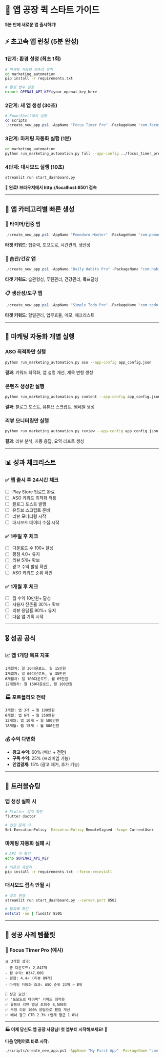 # 🚀 앱 공장 퀵 스타트 가이드

**5분 만에 새로운 앱 출시하기!**

## ⚡ 초고속 앱 런칭 (5분 완성)

### 1단계: 환경 설정 (최초 1회)
```bash
# 마케팅 자동화 의존성 설치
cd marketing_automation
pip install -r requirements.txt

# 환경 변수 설정
export OPENAI_API_KEY=your_openai_key_here
```

### 2단계: 새 앱 생성 (30초)
```powershell
# PowerShell에서 실행
cd scripts
./create_new_app.ps1 -AppName "Focus Timer Pro" -PackageName "com.focus.timer" -ConfigTemplate "timer_app_template.json"
```

### 3단계: 마케팅 자동화 실행 (1분)
```bash
cd marketing_automation
python run_marketing_automation.py full --app-config ../focus_timer_pro_app/assets/config/app_config.json
```

### 4단계: 대시보드 실행 (10초)
```bash
streamlit run start_dashboard.py
```

**🎉 완료! 브라우저에서 http://localhost:8501 접속**

---

## 📱 앱 카테고리별 빠른 생성

### 🎯 타이머/집중 앱
```powershell
./create_new_app.ps1 -AppName "Pomodoro Master" -PackageName "com.pomodoro.master" -ConfigTemplate "timer_app_template.json"
```
**타겟 키워드**: 집중력, 포모도로, 시간관리, 생산성

### 🏃 습관/건강 앱  
```powershell
./create_new_app.ps1 -AppName "Daily Habits Pro" -PackageName "com.habits.daily" -ConfigTemplate "habit_tracker_template.json"
```
**타겟 키워드**: 습관형성, 루틴관리, 건강관리, 목표달성

### 📋 생산성/도구 앱
```powershell
./create_new_app.ps1 -AppName "Simple Todo Pro" -PackageName "com.todo.simple" -ConfigTemplate "timer_app_template.json"
```
**타겟 키워드**: 할일관리, 업무효율, 메모, 체크리스트

---

## 🎯 마케팅 자동화 개별 실행

### ASO 최적화만 실행
```bash
python run_marketing_automation.py aso --app-config app_config.json
```
**결과**: 키워드 최적화, 앱 설명 개선, 제목 변형 생성

### 콘텐츠 생성만 실행
```bash
python run_marketing_automation.py content --app-config app_config.json
```
**결과**: 블로그 포스트, 유튜브 스크립트, 썸네일 생성

### 리뷰 모니터링만 실행
```bash
python run_marketing_automation.py review --app-config app_config.json
```
**결과**: 리뷰 분석, 자동 응답, 요약 리포트 생성

---

## 📊 성과 체크리스트

### ✅ 앱 출시 후 24시간 체크
- [ ] Play Store 업로드 완료
- [ ] ASO 키워드 최적화 적용
- [ ] 블로그 포스트 발행
- [ ] 유튜브 스크립트 준비
- [ ] 리뷰 모니터링 시작
- [ ] 대시보드 데이터 수집 시작

### ✅ 1주일 후 체크
- [ ] 다운로드 수 100+ 달성
- [ ] 평점 4.0+ 유지
- [ ] 리뷰 5개+ 확보
- [ ] 광고 수익 발생 확인
- [ ] ASO 키워드 순위 확인

### ✅ 1개월 후 체크
- [ ] 월 수익 10만원+ 달성
- [ ] 사용자 잔존율 30%+ 확보
- [ ] 리뷰 응답률 90%+ 유지
- [ ] 다음 앱 기획 시작

---

## 🎖️ 성공 공식

### 📈 앱 1개당 목표 지표
```
1개월차: 일 30다운로드, 월 15만원
3개월차: 일 60다운로드, 월 35만원
6개월차: 일 100다운로드, 월 65만원
12개월차: 일 150다운로드, 월 100만원
```

### 🏭 포트폴리오 전략
```
3개월: 앱 3개 → 월 100만원
6개월: 앱 6개 → 월 250만원  
12개월: 앱 10개 → 월 500만원
18개월: 앱 15개 → 월 800만원
```

### 💰 수익 다변화
- **광고 수익**: 60% (배너 + 전면)
- **구독 수익**: 25% (프리미엄 기능)
- **인앱결제**: 15% (광고 제거, 추가 기능)

---

## 🚨 트러블슈팅

### 앱 생성 실패 시
```bash
# Flutter 설치 확인
flutter doctor

# 권한 문제 시
Set-ExecutionPolicy -ExecutionPolicy RemoteSigned -Scope CurrentUser
```

### 마케팅 자동화 실패 시
```bash
# API 키 확인
echo $OPENAI_API_KEY

# 의존성 재설치
pip install -r requirements.txt --force-reinstall
```

### 대시보드 접속 안될 시
```bash
# 포트 변경
streamlit run start_dashboard.py --server.port 8502

# 방화벽 확인
netstat -an | findstr 8501
```

---

## 🎉 성공 사례 템플릿

### 📱 Focus Timer Pro (예시)
```
📊 3개월 성과:
- 총 다운로드: 2,847개
- 월 수익: ₩347,000
- 평점: 4.4⭐ (리뷰 89개)
- 마케팅 자동화 효과: ASO 순위 23위 → 8위

🎯 성공 요인:
✅ "포모도로 타이머" 키워드 최적화
✅ 유튜브 리뷰 영상 조회수 8,500회
✅ 부정 리뷰 100% 응답으로 평점 개선
✅ 배너 광고 CTR 2.3% (업계 평균 1.8%)
```

---

**🏭 이제 당신도 앱 공장 사장님! 첫 앱부터 시작해보세요! 🚀**

**다음 명령어로 바로 시작:**
```bash
./scripts/create_new_app.ps1 -AppName "My First App" -PackageName "com.myfirst.app"
```
